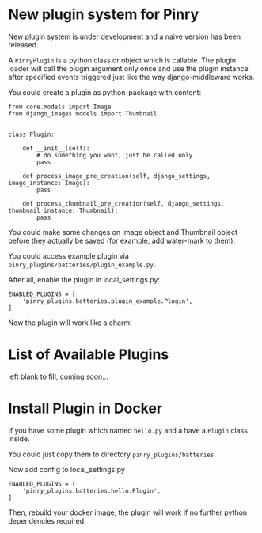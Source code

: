 # New plugin system for Pinry

New plugin system is under development and a naive version has been released.

A `PinryPlugin` is a python class or object which is callable.
The plugin loader will call the plugin argument only once and use the plugin
instance after specified events triggered just like the way django-middleware works.

You could create a plugin as python-package with content:

```
from core.models import Image
from django_images.models import Thumbnail


class Plugin:
    
    def __init__(self):
        # do something you want, just be called only
        pass

    def process_image_pre_creation(self, django_settings, image_instance: Image):
        pass

    def process_thumbnail_pre_creation(self, django_settings, thumbnail_instance: Thumbnail):
        pass

```


You could make some changes on Image object and Thumbnail object 
before they actually be saved (for example, add water-mark to them).

You could access example plugin via `pinry_plugins/batteries/plugin_example.py`.

After all, enable the plugin in local_settings.py:

```
ENABLED_PLUGINS = [
    'pinry_plugins.batteries.plugin_example.Plugin',
]
```

Now the plugin will work like a charm!

# List of Available Plugins

left blank to fill, coming soon...


# Install Plugin in Docker
If you have some plugin which named `hello.py` and a have a `Plugin` class inside.

You could just copy them to directory `pinry_plugins/batteries`.

Now add config to local_settings.py

```
ENABLED_PLUGINS = [
    'pinry_plugins.batteries.hello.Plugin',
]
```

Then, rebuild your docker image, the plugin will work 
if no further python dependencies required.
